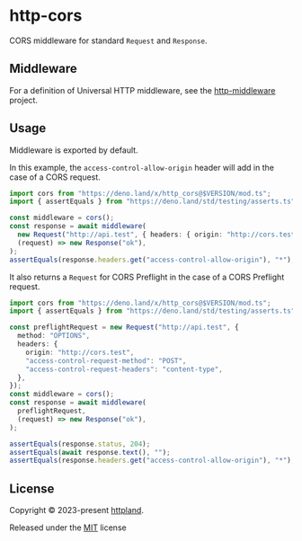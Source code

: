 # http-cors

CORS middleware for standard `Request` and `Response`.

## Middleware

For a definition of Universal HTTP middleware, see the
[http-middleware](https://github.com/httpland/http-middleware) project.

## Usage

Middleware is exported by default.

In this example, the `access-control-allow-origin` header will add in the case
of a CORS request.

```ts
import cors from "https://deno.land/x/http_cors@$VERSION/mod.ts";
import { assertEquals } from "https://deno.land/std/testing/asserts.ts";

const middleware = cors();
const response = await middleware(
  new Request("http://api.test", { headers: { origin: "http://cors.test" } }),
  (request) => new Response("ok"),
);
assertEquals(response.headers.get("access-control-allow-origin"), "*");
```

It also returns a `Request` for CORS Preflight in the case of a CORS Preflight
request.

```ts
import cors from "https://deno.land/x/http_cors@$VERSION/mod.ts";
import { assertEquals } from "https://deno.land/std/testing/asserts.ts";

const preflightRequest = new Request("http://api.test", {
  method: "OPTIONS",
  headers: {
    origin: "http://cors.test",
    "access-control-request-method": "POST",
    "access-control-request-headers": "content-type",
  },
});
const middleware = cors();
const response = await middleware(
  preflightRequest,
  (request) => new Response("ok"),
);

assertEquals(response.status, 204);
assertEquals(await response.text(), "");
assertEquals(response.headers.get("access-control-allow-origin"), "*");
```

## License

Copyright © 2023-present [httpland](https://github.com/httpland).

Released under the [MIT](./LICENSE) license
